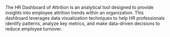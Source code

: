 The HR Dashboard of Attrition is an analytical tool designed to provide insights into employee attrition trends within an organization. This dashboard leverages data visualization techniques to help HR professionals identify patterns, analyze key metrics, and make data-driven decisions to reduce employee turnover.
